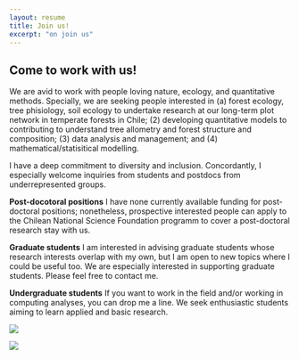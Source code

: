 ```yaml
---
layout: resume
title: Join us!
excerpt: "on join us"
---
```


## Come to work with us!

We are avid to work with people loving nature, ecology, and quantitative methods. Specially, we are seeking people interested in (a) forest ecology, tree phisiology, soil ecology to undertake research 
at our long-term plot network in temperate forests in Chile;
(2) developing quantitative models to contributing to understand tree allometry and forest structure and composition; 
 (3) data analysis and management; and (4) mathematical/statisitical modelling.

I have a deep commitment to diversity and inclusion. Concordantly, I especially welcome inquiries from students and postdocs from underrepresented groups.

__Post-docotoral positions__
I have none currently available funding for post-doctoral positions; nonetheless, prospective interested people can apply to the Chilean National
Science Foundation programm to cover a post-doctoral research stay with us. 

__Graduate students__
I am interested in advising graduate students whose research interests overlap with my own, but I am open to new topics where I could be useful too. We are especially interested in supporting graduate students. Please feel free to contact me. 

__Undergraduate students__
If you want to work in the field and/or working in computing analyses, you can drop me a line. We seek enthusiastic students aiming
to learn applied and basic research.

![](images/lircay02.jpg)

![](images/renoCoigue03.jpg)


<!-- ### Footer
Last updated: August 2020 -->
